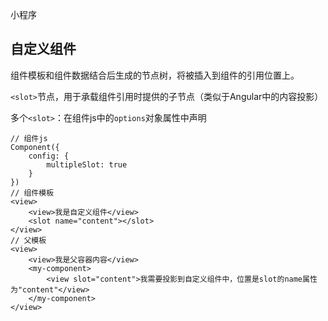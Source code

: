 小程序

## 自定义组件

组件模板和组件数据结合后生成的节点树，将被插入到组件的引用位置上。

`<slot>`节点，用于承载组件引用时提供的子节点（类似于Angular中的内容投影）

多个`<slot>`：在组件js中的`options`对象属性中声明

```
// 组件js
Component({
    config: {
        multipleSlot: true
    }
})
// 组件模板 
<view>
	<view>我是自定义组件</view>
	<slot name="content"></slot>
</view>	
// 父模板
<view>
	<view>我是父容器内容</view>
	<my-component>
		<view slot="content">我需要投影到自定义组件中，位置是slot的name属性为"content"</view>
	</my-component>
</view>
```

